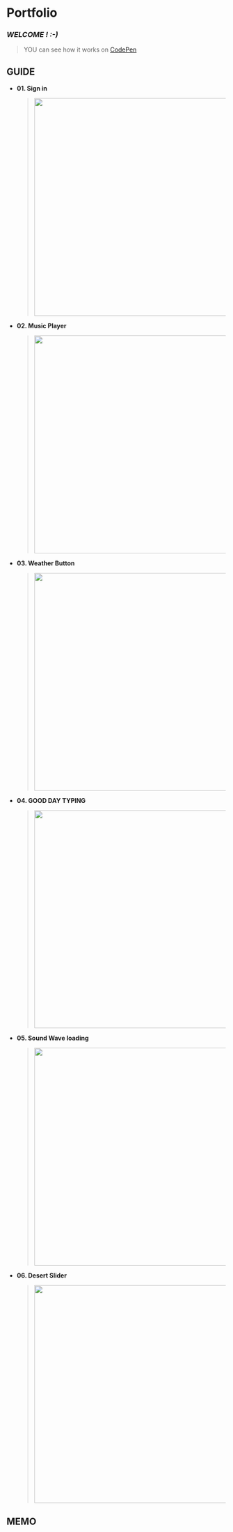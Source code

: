 # Portfolio
### *WELCOME  !  :-)*
> YOU can see how it works on [CodePen](https://codepen.io/YCH06)

## GUIDE

- **01. Sign in**
	> <img src="https://images.plurk.com/ukyQAty8sct4k8wVivrF5.png" width="500">
	
- **02. Music Player**
	> <img src="https://images.plurk.com/5BstpqNfMU0PmWeyjoPEGf.png" width="500">

- **03. Weather Button**
	> <img src="https://images.plurk.com/1con6E79oQR9aIvqItqPID.png" width="500">
	
- **04. GOOD DAY TYPING**
	> <img src="https://images.plurk.com/365sl9kzOFiEfpTxhTuo3z.png" width="500">
	
- **05. Sound Wave loading**
	> <img src="https://images.plurk.com/1n7rMiFrIxR0p7Yg5VgZCv.png" width="500">
	
- **06. Desert Slider**
	> <img src="https://images.plurk.com/5vE2JOOab4InKmww1CEXaC.png" width="500">

## MEMO
